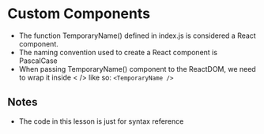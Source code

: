 # Custom Components
- The function TemporaryName() defined in index.js is considered a React component.
- The naming convention used to create a React component is PascalCase
- When passing TemporaryName() component to the ReactDOM, we need to wrap it inside < /> like so: ```<TemporaryName />```

## Notes
- The code in this lesson is just for syntax reference
